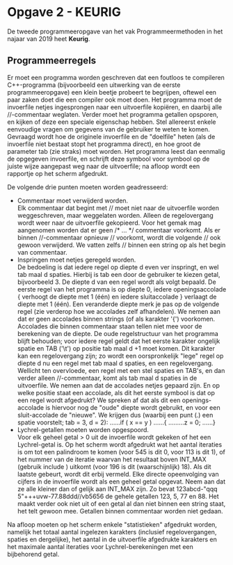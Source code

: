 <h1>Opgave 2 - KEURIG</h1>

De tweede programmeeropgave van het vak Programmeermethoden in het najaar van 2019 heet <b>Keurig</b>.

<h2>Programmeerregels</h2>
Er moet een programma worden geschreven dat een foutloos te compileren C++-programma (bijvoorbeeld een uitwerking van de eerste programmeeropgave) een klein beetje probeert te begrijpen, oftewel een paar zaken doet die een compiler ook moet doen. Het programma moet de invoerfile netjes ingesprongen naar een uitvoerfile kopiëren, en daarbij alle //-commentaar weglaten. Verder moet het programma getallen opsporen, en kijken of deze een speciale eigenschap hebben.
Stel allereerst enkele eenvoudige vragen om gegevens van de gebruiker te weten te komen. Gevraagd wordt hoe de originele invoerfile en de "doelfile" heten (als de invoerfile niet bestaat stopt het programma direct), en hoe groot de parameter tab (zie straks) moet worden. Het programma leest dan eenmalig de opgegeven invoerfile, en schrijft deze symbool voor symbool op de juiste wijze aangepast weg naar de uitvoerfile; na afloop wordt een rapportje op het scherm afgedrukt.

De volgende drie punten moeten worden geadresseerd:
<ul>
<li>Commentaar moet verwijderd worden.<br>
Elk commentaar dat begint met // moet niet naar de uitvoerfile worden weggeschreven, maar weggelaten worden. Alleen de regelovergang wordt weer naar de uitvoerfile gekopieerd.
Voor het gemak mag aangenomen worden dat er geen /* ... */ commentaar voorkomt. Als er binnen //-commentaar opnieuw // voorkomt, wordt die volgende // ook gewoon verwijderd. We vatten zelfs // binnen een string op als het begin van commentaar.</li>
<li>Inspringen moet netjes geregeld worden.<br>
De bedoeling is dat iedere regel op diepte d even ver inspringt, en wel tab maal d spaties. Hierbij is tab een door de gebruiker te kiezen getal, bijvoorbeeld 3. De diepte d van een regel wordt als volgt bepaald. De eerste regel van het programma is op diepte 0, iedere openingsaccolade { verhoogt de diepte met 1 (één) en iedere sluitaccolade } verlaagt de diepte met 1 (één). Een veranderde diepte merk je pas op de volgende regel (zie verderop hoe we accolades zelf afhandelen).
We nemen aan dat er geen accolades binnen strings (of als karakter '{') voorkomen. Accolades die binnen commentaar staan tellen niet mee voor de berekening van de diepte. De oude regelstructuur van het programma blijft behouden; voor iedere regel geldt dat het eerste karakter ongelijk spatie en TAB ('\t') op positie tab maal d +1 moet komen. Dit karakter kan een regelovergang zijn; zo wordt een oorspronkelijk "lege" regel op diepte d nu een regel met tab maal d spaties, en een regelovergang.
Wellicht ten overvloede, een regel met een stel spaties en TAB's, en dan verder alleen //-commentaar, komt als tab maal d spaties in de uitvoerfile.
We nemen aan dat de accolades netjes gepaard zijn.
En op welke positie staat een accolade, als dit het eerste symbool is dat op een regel wordt afgedrukt? We spreken af dat als dit een openings-accolade is hiervoor nog de "oude" diepte wordt gebruikt, en voor een sluit-accolade de "nieuwe". We krijgen dus (waarbij een punt (.) een spatie voorstelt; tab = 3, d = 2):
......if ( x == y )
......{
.........z = 0;
......}</li>
<li>Lychrel-getallen moeten worden opgespoord.<br>
Voor elk geheel getal > 0 uit de invoerfile wordt gekeken of het een Lychrel-getal is. Op het scherm wordt afgedrukt wat het aantal iteraties is om tot een palindroom te komen (voor 545 is dit 0, voor 113 is dit 1), of het nummer van de iteratie waarvan het resultaat boven INT_MAX (gebruik include <climits>) uitkomt (voor 196 is dit (waarschijnlijk) 18). Als dit laatste gebeurt, wordt dit erbij vermeld.
Elke directe opeenvolging van cijfers in de invoerfile wordt als een geheel getal opgevat. Neem aan dat ze alle kleiner dan of gelijk aan INT_MAX zijn. Zo bevat 123abcd-"qqq 5"+++uvw-77.88ddd//vb5656 de gehele getallen 123, 5, 77 en 88. Het maakt verder ook niet uit of een getal al dan niet binnen een string staat, het telt gewoon mee. Getallen binnen commentaar worden niet gedaan.</li></ul>

Na afloop moeten op het scherm enkele "statistieken" afgedrukt worden, namelijk het totaal aantal ingelezen karakters (inclusief regelovergangen, spaties en dergelijke), het aantal in de uitvoerfile afgedrukte karakters en het maximale aantal iteraties voor Lychrel-berekeningen met een bijbehorend getal.
